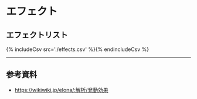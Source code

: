 # エフェクト
## エフェクトリスト
{% includeCsv src='./effects.csv' %}{% endincludeCsv %}

---

## 参考資料
* https://wikiwiki.jp/elona/:解析/発動効果
